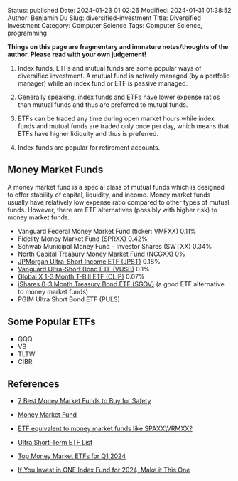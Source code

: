 Status: published
Date: 2024-01-23 01:02:26
Modified: 2024-01-31 01:38:52
Author: Benjamin Du
Slug: diversified-investment
Title: Diversified Investment
Category: Computer Science
Tags: Computer Science, programming

**Things on this page are fragmentary and immature notes/thoughts of the author. Please read with your own judgement!**


1. Index funds, ETFs and mutual funds are some popular ways of diversified investment.
    A mutual fund is actively managed (by a portfolio manager)
    while an index fund or ETF is passive managed.

2. Generally speaking,
    index funds and ETFs have lower expense ratios than mutual funds
    and thus are preferred to mutual funds.

3. ETFs can be traded any time during open market hours 
    while index funds and mutual funds are traded only once per day,
    which means that ETFs have higher lidiquity and thus is preferred.

4. Index funds are popular for retirement accounts.

## Money Market Funds

A money market fund is a special class of mutual funds 
which is designed to offer stability of capital, liquidity, and income.
Money market funds usually have relatively low expense ratio compared to other types of mutual funds.
However,
there are ETF alternatives (possibly with higher risk) to money market funds.

- Vanguard Federal Money Market Fund (ticker: VMFXX)	0.11%	
- Fidelity Money Market Fund (SPRXX)	0.42%	
- Schwab Municipal Money Fund - Investor Shares (SWTXX)	0.34%	
- North Capital Treasury Money Market Fund (NCGXX)	0%	
- [JPMorgan Ultra-Short Income ETF (JPST)](https://am.jpmorgan.com/us/en/asset-management/adv/products/jpmorgan-ultra-short-income-etf-etf-shares-46641q837?gad_source=1&gclid=CjwKCAiA_OetBhAtEiwAPTeQZ6W_ylQeiKI2f50bPkVghvWIa-X9tCNzKnXVRhn-exwlvOpUn-5esBoCiz4QAvD_BwE&gclsrc=aw.ds) 0.18%	
- [Vanguard Ultra-Short Bond ETF (VUSB)](https://investor.vanguard.com/investment-products/etfs/profile/vusb) 0.1%	
- [Global X 1-3 Month T-Bill ETF (CLIP)](https://www.globalxetfs.com/funds/clip/) 0.07%	
- [iShares 0-3 Month Treasury Bond ETF (SGOV)](https://www.ishares.com/us/products/314116/ishares-0-3-month-treasury-bond-etf?cid=ppc:ish_us:ish_us_nb_fixed_income_product_phrase:google:nonbrand_prod:ei&gad_source=1&gclid=Cj0KCQiA2eKtBhDcARIsAEGTG421i89nkhUtWtHRE_sXOH8jCdDk_DV6DhRiBvvypVLp5M1fpviEgAIaAqw9EALw_wcB&gclsrc=aw.ds)
    (a good ETF alternative to money market funds)
- PGIM Ultra Short Bond ETF (PULS)


## Some Popular ETFs

- QQQ
- VB
- TLTW
- CIBR

## References

- [7 Best Money Market Funds to Buy for Safety](https://money.usnews.com/investing/articles/best-money-market-etfs-to-buy-for-safety)

- [Money Market Fund](https://www.schwab.com/money-market-funds?src=SEM&ef_id=Cj0KCQiAwbitBhDIARIsABfFYILwVu4pPovepPVqjwCEg7tUA32F17rpgpKeRGNO3GVxhwCEWMJG9gcaAjnZEALw_wcB:G:s&s_kwcid=AL!5158!3!634515819995!e!!g!!schwab%20money%20market%20funds!18891875442!140715723262&keywordid=aud-1886179544763:kwd-297526799279&gad_source=1&gclid=Cj0KCQiAwbitBhDIARIsABfFYILwVu4pPovepPVqjwCEg7tUA32F17rpgpKeRGNO3GVxhwCEWMJG9gcaAjnZEALw_wcB)

- [ETF equivalent to money market funds like SPAXX\VRMXX?](https://www.bogleheads.org/forum/viewtopic.php?t=406021)

- [Ultra Short-Term ETF List](https://etfdb.com/etfs/bond-duration/ultra-short-term/)

- [Top Money Market ETFs for Q1 2024](https://www.investopedia.com/top-money-market-etfs-for-q1-2024-8417180)

- [If You Invest in ONE Index Fund for 2024, Make it This One](https://www.youtube.com/watch?v=zJXUZPrsm5I)
